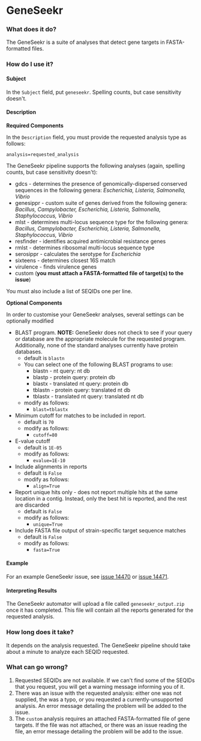 # GeneSeekr

### What does it do?

The GeneSeekr is a suite of analyses that detect gene targets in FASTA-formatted files.

### How do I use it?

#### Subject

In the `Subject` field, put `geneseekr`. Spelling counts, but case sensitivity doesn't.

#### Description

**Required Components**

In the `Description` field, you must provide the requested analysis type as follows:

`analysis=requested_analysis`

The GeneSeekr pipeline supports the following analyses (again, spelling counts, but case sensitivity doesn't):

- gdcs - determines the presence of genomically-dispersed conserved sequences in the following genera: *Escherichia, Listeria, Salmonella, Vibrio*
- genesippr - custom suite of genes derived from the following genera: *Bacillus, Campylobacter, Escherichia, Listeria, Salmonella, Staphylococcus, Vibrio*
- mlst - determines multi-locus sequence type for the following genera: *Bacillus, Campylobacter, Escherichia, Listeria, Salmonella, Staphylococcus, Vibrio*
- resfinder - identifies acquired antimicrobial resistance genes
- rmlst - determines ribosomal multi-locus sequence type
- serosippr - calculates the serotype for *Escherichia*
- sixteens - determines closest 16S match
- virulence - finds virulence genes
- custom (**you must attach a FASTA-formatted file of target(s) to the issue**)

You must also include a list of SEQIDs one per line.

**Optional Components**

In order to customise your GeneSeekr analyses, several settings can be optionally modified

- BLAST program. **NOTE:** GeneSeekr does not check to see if your query or database are the appropriate molecule for the requested program. Additionally, none of the standard analyses currently have protein databases.
    - default is `blastn`
    - You can select one of the following BLAST programs to use:
        - blastn - nt query: nt db
        - blastp - protein query: protein db
        - blastx - translated nt query: protein db
        - tblastn - protein query: translated nt db
        - tblastx - translated nt query: translated nt db
    - modify as follows:
        - `blast=tblastx`
- Minimum cutoff for matches to be included in report.
    - default is `70`
    - modify as follows:
        - `cutoff=80`
- E-value cutoff
    - default is `1E-05`
    - modify as follows:
        - `evalue=1E-10`
- Include alignments in reports
    - default is `False`
    - modify as follows:
        - `align=True`
- Report unique hits only - does not report multiple hits at the same location in a contig. Instead, only the best hit is reported, and the rest are discarded
    - default is `False`
    - modify as follows:
        - `unique=True`
- Include FASTA file output of strain-specific target sequence matches 
    - default is `False`
    - modify as follows:
        - `fasta=True`       


#### Example

For an example GeneSeekr issue, see [issue 14470](https://redmine.biodiversity.agr.gc.ca/issues/14470) or [issue 14471](https://redmine.biodiversity.agr.gc.ca/issues/14471).

#### Interpreting Results

The GeneSeekr automator will upload a file called `geneseekr_output.zip` once it has completed. This file will contain all the reports generated for the requested analysis.

### How long does it take?

It depends on the analysis requested. The GeneSeekr pipeline should take about a minute to analyze each SEQID requested.

### What can go wrong?

1. Requested SEQIDs are not available. If we can't find some of the SEQIDs that you request, you will get a warning message informing you of it.
2. There was an issue with the requested analysis: either one was not supplied, the was a typo, or you requested a currently-unsupported analysis. An error message detailing the problem will be added to the issue.
3. The `custom` analysis requires an attached FASTA-formatted file of gene targets. If the file was not attached, or there was an issue reading the file, an error message detailing the problem will be add to the issue.

